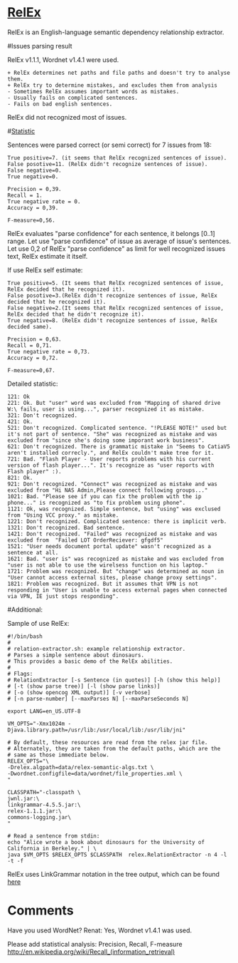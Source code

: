 [RelEx](http://wiki.opencog.org/w/RelEx) 
=======

RelEx is an English-language semantic dependency relationship extractor. 

#Issues parsing result

RelEx v1.1.1, Wordnet v1.4.1 were used.

    + RelEx determines net paths and file paths and doesn't try to analyse them.
    + RelEx try to determine mistakes, and excludes them from analysis
    - Sometimes RelEx assumes important words as mistakes.
    - Usually fails on complicated sentences.
    - Fails on bad english sentences.

RelEx did not recognized most of issues. 

#[Statistic](http://en.wikipedia.org/wiki/Recall_%28information_retrieval%29)

Sentences were parsed correct (or semi correct) for 7 issues from 18:

    True positive=7. (it seems that RelEx recognized sentences of issue).
    False posotive=11. (RelEx didn't recognize sentences of issue).
    False negative=0.
    True negative=0.

    Precision = 0,39.
    Recall = 1.
    True negative rate = 0.
    Accuracy = 0,39.

    F-measure=0,56.

RelEx evaluates "parse confidence" for each sentence, it belongs [0..1] range. 
Let use "parse confidence" of issue as average of issue's sentences.
Let use 0,2 of RelEx "parse confidence" as limit for well recognized issues text, RelEx estimate it itself.

If use RelEx self estimate:

    True positive=5. (It seems that RelEx recognized sentences of issue, RelEx decided that he recognized it).
    False posotive=3.(RelEx didn't recognize sentences of issue, RelEx decided that he recognized it).
    False negative=2.(It seems that RelEx recognized sentences of issue, RelEx decided that he didn't recognize it).
    True negative=8. (RelEx didn't recognize sentences of issue, RelEx decided same).

    Precision = 0,63.
    Recall = 0,71.
    True negative rate = 0,73.
    Accuracy = 0,72.

    F-measure=0,67.

Detailed statistic:

    121: Ok
    221: Ok. But "user" word was excluded from "Mapping of shared drive W:\ fails, user is using...", parser recognized it as mistake.
    321: Don't recognized.
    421: Ok.
    521: Don't recognized. Complicated sentence. "!PLEASE NOTE!" used but it's not part of sentence. "She" was recognized as mistake and was excluded from "since she's doing some imporant work business".
    621: Don't recognized. There is grammatic mistake in "Seems to CatiaV5 aren't installed correcly.", and RelEx couldn't make tree for it.
    721: Bad. "Flash Player - User reports problems with his current version of flash player...". It's recognize as "user reports with Flash player" :).
    821: Ok.
    921: Don't recognized. "Connect" was recognized as mistake and was excluded from "Hi NAS Admin,Please connect following groups..."
    1021: Bad. "Please see if you can fix the problem with the ip phone..." is recognized as "to fix problem using phone".
    1121: Ok, was recognized. Simple sentence, but "using" was exclused from "Using VCC proxy." as mistake.
    1221: Don't recognized. Complicated sentence: there is implicit verb.
    1321: Don't recognized. Bad sentence.
    1421: Don't recognized. "Failed" was recognized as mistake and was excluded from  "Failed LOT OrderReciever: gfgdf5"
    1521: "User needs document portal update" wasn't recognized as a sentence at all.
    1621: Bad. "user is" was recognized as mistake and was excluded from "user is not able to use the wirelsess function on his laptop."
    1721: Problem was recognized. But "change" was determined as noun in "User cannot access external sites, please change proxy settings".
    1821: Problem was recognized. But it assumes that VPN is not responding in "User is unable to access external pages when connected via VPN, IE just stops responding".

#Additional:

Sample of use RelEx:

    #!/bin/bash
    #
    # relation-extractor.sh: example relationship extractor.
    # Parses a simple sentence about dinosaurs.
    # This provides a basic demo of the RelEx abilities.
    #
    # Flags:
    # RelationExtractor [-s Sentence (in quotes)] [-h (show this help)]
    # [-t (show parse tree)] [-l (show parse links)]
    # [-o (show opencog XML output)] [-v verbose]
    # [-n parse-number] [--maxParses N] [--maxParseSeconds N]
    
    export LANG=en_US.UTF-8
    
    VM_OPTS="-Xmx1024m -Djava.library.path=/usr/lib:/usr/local/lib:/usr/lib/jni"
    
    # By default, these resources are read from the relex jar file.
    # Alternately, they are taken from the default paths, which are the
    # same as those immediate below.
    RELEX_OPTS="\
    -Drelex.algpath=data/relex-semantic-algs.txt \
    -Dwordnet.configfile=data/wordnet/file_properties.xml \
    "
    
    CLASSPATH="-classpath \
    jwnl.jar:\
    linkgrammar-4.5.5.jar:\
    relex-1.1.1.jar:\
    commons-logging.jar\
    "
    
    # Read a sentence from stdin:
    echo "Alice wrote a book about dinosaurs for the University of California in Berkeley." | \
    java $VM_OPTS $RELEX_OPTS $CLASSPATH  relex.RelationExtractor -n 4 -l -t -f
    
RelEx uses LinkGrammar notation in the tree output, which can be found [here](http://www.abisource.com/projects/link-grammar/dict/index.html)

# Comments

Have you used WordNet? 
Renat: Yes, Wordnet v1.4.1 was used.

Please add statistical analysis: Precision, Recall, F-measure http://en.wikipedia.org/wiki/Recall_(information_retrieval)